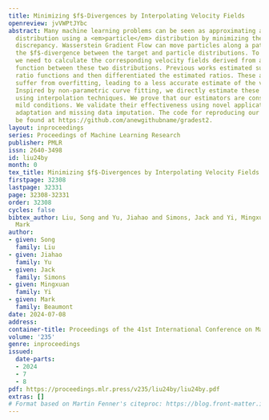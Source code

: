```yaml
---
title: Minimizing $f$-Divergences by Interpolating Velocity Fields
openreview: jvVWPtJYbc
abstract: Many machine learning problems can be seen as approximating a <em>target</em>
  distribution using a <em>particle</em> distribution by minimizing their statistical
  discrepancy. Wasserstein Gradient Flow can move particles along a path that minimizes
  the $f$-divergence between the target and particle distributions. To move particles,
  we need to calculate the corresponding velocity fields derived from a density ratio
  function between these two distributions. Previous works estimated such density
  ratio functions and then differentiated the estimated ratios. These approaches may
  suffer from overfitting, leading to a less accurate estimate of the velocity fields.
  Inspired by non-parametric curve fitting, we directly estimate these velocity fields
  using interpolation techniques. We prove that our estimators are consistent under
  mild conditions. We validate their effectiveness using novel applications on domain
  adaptation and missing data imputation. The code for reproducing our results can
  be found at https://github.com/anewgithubname/gradest2.
layout: inproceedings
series: Proceedings of Machine Learning Research
publisher: PMLR
issn: 2640-3498
id: liu24by
month: 0
tex_title: Minimizing $f$-Divergences by Interpolating Velocity Fields
firstpage: 32308
lastpage: 32331
page: 32308-32331
order: 32308
cycles: false
bibtex_author: Liu, Song and Yu, Jiahao and Simons, Jack and Yi, Mingxuan and Beaumont,
  Mark
author:
- given: Song
  family: Liu
- given: Jiahao
  family: Yu
- given: Jack
  family: Simons
- given: Mingxuan
  family: Yi
- given: Mark
  family: Beaumont
date: 2024-07-08
address:
container-title: Proceedings of the 41st International Conference on Machine Learning
volume: '235'
genre: inproceedings
issued:
  date-parts:
  - 2024
  - 7
  - 8
pdf: https://proceedings.mlr.press/v235/liu24by/liu24by.pdf
extras: []
# Format based on Martin Fenner's citeproc: https://blog.front-matter.io/posts/citeproc-yaml-for-bibliographies/
---
```

